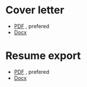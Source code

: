 # Cover letter

- [PDF](https://github.com/BizShuk/bizshuk.github.io/raw/master/resume/export/Cover_letter-ShukLiu.pdf) , prefered
- [Docx](https://github.com/BizShuk/bizshuk.github.io/raw/master/resume/export/Cover_letter-ShukLiu.docx)


# Resume export

- [PDF](https://github.com/BizShuk/bizshuk.github.io/raw/master/resume/export/Resume-ShukLiu.pdf) , prefered
- [Docx](https://github.com/BizShuk/bizshuk.github.io/raw/master/resume/export/Resume-ShukLiu.docx)

